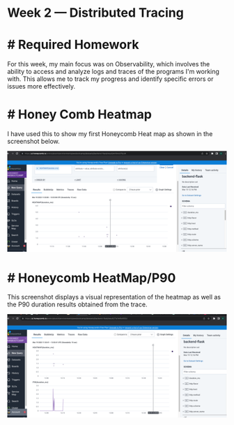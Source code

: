 # Week 2 — Distributed Tracing


# #  Required Homework
For this week, my main focus was on Observability, which involves the ability to access and analyze logs and traces of the programs I'm working with. This allows me to track my progress and identify specific errors or issues more effectively.













# # Honey Comb Heatmap

I have used this to show my first Honeycomb Heat map as shown in the screenshot below.

![](https://raw.githubusercontent.com/urstrulybutch/aws-bootcamp-cruddur-2023/main/journal/assets/HoneycombTraces.png)


# # Honeycomb HeatMap/P90

This screenshot displays a visual representation of the heatmap as well as the P90 duration results obtained from the trace.

![](https://github.com/urstrulybutch/aws-bootcamp-cruddur-2023/blob/main/journal/assets/Honeycomb%20P90%3AHEATMAP.png)


